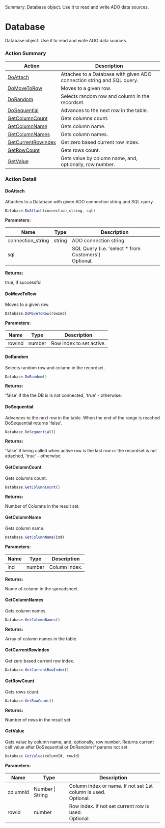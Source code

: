 Summary: Database object. Use it to read and write ADO data sources.

# Database

Database object. Use it to read and write ADO data sources.






<!-- ============================== property summary ========================== -->

<!-- ============================== action summary ========================== -->



### Action Summary
|  **Action** | **Description** | 
| ----------- | --------------- |
|  [DoAttach](#doattach) | Attaches to a Database with given ADO connection string and SQL query. |
|  [DoMoveToRow](#domovetorow) | Moves to a given row. |
|  [DoRandom](#dorandom) | Selects random row and column in the recordset. |
|  [DoSequential](#dosequential) | Advances to the next row in the table. |
|  [GetColumnCount](#getcolumncount) | Gets columns count. |
|  [GetColumnName](#getcolumnname) | Gets column name. |
|  [GetColumnNames](#getcolumnnames) | Gets column names. |
|  [GetCurrentRowIndex](#getcurrentrowindex) | Get zero based current row index. |
|  [GetRowCount](#getrowcount) | Gets rows count. |
|  [GetValue](#getvalue) | Gets value by column name, and, optionally, row number. |



<!-- ============================== property detail ========================== -->


<!-- ============================== action detail ========================== -->

### Action Detail

<a name="DoAttach"></a>    
#### DoAttach

Attaches to a Database with given ADO connection string and SQL query.

```javascript
Database.DoAttach(connection_string, sql)
```


**Parameters:**

|  **Name** | **Type** | **Description** |
| ---------- | -------- | --------------- |
| connection_string | string |  ADO connection string. |
| sql |  |  SQL Query (i.e. 'select * from Customers')<br>Optional. |




**Returns:**

true, if successful



<a name="see.also.database.doattach"></a>

<a name="DoMoveToRow"></a>    
#### DoMoveToRow

Moves to a given row.

```javascript
Database.DoMoveToRow(rowInd)
```


**Parameters:**

|  **Name** | **Type** | **Description** |
| ---------- | -------- | --------------- |
| rowInd | number |  Row index to set active. |





<a name="see.also.database.domovetorow"></a>

<a name="DoRandom"></a>    
#### DoRandom

Selects random row and column in the recordset.

```javascript
Database.DoRandom()
```




**Returns:**

'false' if the the DB is is not connected, 'true' - otherwise.



<a name="see.also.database.dorandom"></a>

<a name="DoSequential"></a>    
#### DoSequential

Advances to the next row in the table. When the end of the range is reached DoSequential returns 'false'.

```javascript
Database.DoSequential()
```




**Returns:**

'false' if being called when active row is the last row or the recordset is not attached, 'true' - otherwise.



<a name="see.also.database.dosequential"></a>

<a name="GetColumnCount"></a>    
#### GetColumnCount

Gets columns count.

```javascript
Database.GetColumnCount()
```




**Returns:**

Number of Columns in the result set.



<a name="see.also.database.getcolumncount"></a>

<a name="GetColumnName"></a>    
#### GetColumnName

Gets column name.

```javascript
Database.GetColumnName(ind)
```


**Parameters:**

|  **Name** | **Type** | **Description** |
| ---------- | -------- | --------------- |
| ind | number |  Column index. |




**Returns:**

Name of column in the spreadsheet.



<a name="see.also.database.getcolumnname"></a>

<a name="GetColumnNames"></a>    
#### GetColumnNames

Gets column names.

```javascript
Database.GetColumnNames()
```




**Returns:**

Array of column names in the table.



<a name="see.also.database.getcolumnnames"></a>

<a name="GetCurrentRowIndex"></a>    
#### GetCurrentRowIndex

Get zero based current row index.

```javascript
Database.GetCurrentRowIndex()
```





<a name="see.also.database.getcurrentrowindex"></a>

<a name="GetRowCount"></a>    
#### GetRowCount

Gets rows count.

```javascript
Database.GetRowCount()
```




**Returns:**

Number of rows in the result set.



<a name="see.also.database.getrowcount"></a>

<a name="GetValue"></a>    
#### GetValue

Gets value by column name, and, optionally, row number. Returns current cell value after DoSequential or DoRandom if params not set.

```javascript
Database.GetValue(columnId, rowId)
```


**Parameters:**

|  **Name** | **Type** | **Description** |
| ---------- | -------- | --------------- |
| columnId | Number \| String |  Column index or name. If not set 1st column is used.<br>Optional. |
| rowId | number |  Row index. If not set current row is used.<br>Optional. |





<a name="see.also.database.getvalue"></a>

  

